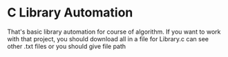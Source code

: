# C Library Automation
That's basic library automation for course of algorithm.
If you want to work with that project, you should download all in a file for Library.c can see other .txt files or you should give file path

